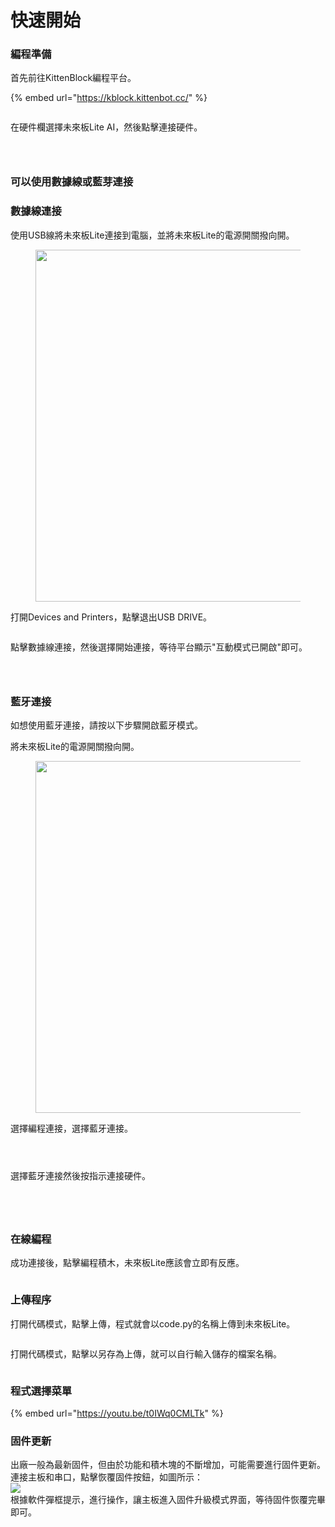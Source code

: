 # 快速開始

### 編程準備

首先前往KittenBlock編程平台。

{% embed url="https://kblock.kittenbot.cc/" %}

<figure><img src="../../../.gitbook/assets/image (1) (1) (1) (1) (1) (1) (1) (1) (1) (1) (1) (1).png" alt=""><figcaption></figcaption></figure>



在硬件欄選擇未來板Lite AI，然後點擊連接硬件。

<figure><img src="../../../.gitbook/assets/image (154).png" alt=""><figcaption></figcaption></figure>

<figure><img src="../../../.gitbook/assets/image (1).png" alt=""><figcaption></figcaption></figure>

<figure><img src="../../../.gitbook/assets/image (2).png" alt=""><figcaption></figcaption></figure>

### 可以使用數據線或藍芽連接

### 數據線連接

使用USB線將未來板Lite連接到電腦，並將未來板Lite的電源開關撥向開。

<figure><img src="../../../.gitbook/assets/1_1x (1).png" alt="" width="563"><figcaption></figcaption></figure>

打開Devices and Printers，點擊退出USB DRIVE。

<figure><img src="../../../.gitbook/assets/image.png" alt=""><figcaption></figcaption></figure>

點擊數據線連接，然後選擇開始連接，等待平台顯示"互動模式已開啟"即可。

<div><figure><img src="../../../.gitbook/assets/image (3).png" alt=""><figcaption></figcaption></figure> <figure><img src="../../../.gitbook/assets/image (4).png" alt=""><figcaption></figcaption></figure> <figure><img src="../../../.gitbook/assets/image (5).png" alt=""><figcaption></figcaption></figure></div>

### 藍牙連接

如想使用藍牙連接，請按以下步驟開啟藍牙模式。

將未來板Lite的電源開關撥向開。

<figure><img src="../../../.gitbook/assets/1_1x (1).png" alt="" width="563"><figcaption></figcaption></figure>

選擇編程連接，選擇藍牙連接。

<div><figure><img src="../../../.gitbook/assets/image (11).png" alt=""><figcaption></figcaption></figure> <figure><img src="../../../.gitbook/assets/image (12).png" alt=""><figcaption></figcaption></figure> <figure><img src="../../../.gitbook/assets/image (13).png" alt=""><figcaption></figcaption></figure></div>

選擇藍牙連接然後按指示連接硬件。

<div><figure><img src="../../../.gitbook/assets/image (7).png" alt=""><figcaption></figcaption></figure> <figure><img src="../../../.gitbook/assets/image (9).png" alt=""><figcaption></figcaption></figure></div>

<div><figure><img src="../../../.gitbook/assets/image (10).png" alt=""><figcaption></figcaption></figure> <figure><img src="../../../.gitbook/assets/image (5).png" alt=""><figcaption></figcaption></figure></div>

### 在線編程

成功連接後，點擊編程積木，未來板Lite應該會立即有反應。

<figure><img src="../../../.gitbook/assets/image (6).png" alt=""><figcaption></figcaption></figure>

### 上傳程序

打開代碼模式，點擊上傳，程式就會以code.py的名稱上傳到未來板Lite。

<figure><img src="../../../.gitbook/assets/image (7) (1) (1).png" alt=""><figcaption></figcaption></figure>

打開代碼模式，點擊以另存為上傳，就可以自行輸入儲存的檔案名稱。

<figure><img src="../../../.gitbook/assets/image (8) (1) (1).png" alt=""><figcaption></figcaption></figure>

### 程式選擇菜單

{% embed url="https://youtu.be/t0IWq0CMLTk" %}

### 固件更新

出廠一般為最新固件，但由於功能和積木塊的不斷增加，可能需要進行固件更新。\
連接主板和串口，點擊恢覆固件按鈕，如圖所示：\
![](<../../../.gitbook/assets/image (124).png>)\
根據軟件彈框提示，進行操作，讓主板進入固件升級模式界面，等待固件恢覆完畢即可。

<figure><img src="../../../.gitbook/assets/image (125).png" alt=""><figcaption></figcaption></figure>
